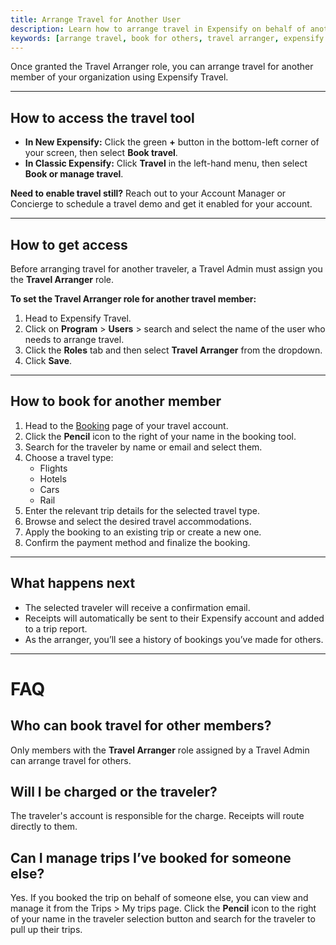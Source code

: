 ```yaml
---
title: Arrange Travel for Another User
description: Learn how to arrange travel in Expensify on behalf of another member, using either Classic or New Expensify.
keywords: [arrange travel, book for others, travel arranger, expensify travel, classic, new expensify]
---
```



Once granted the Travel Arranger role, you can arrange travel for another member of your organization using Expensify Travel.

---

## How to access the travel tool

- **In New Expensify:** Click the green **+** button in the bottom-left corner of your screen, then select **Book travel**.
- **In Classic Expensify:** Click **Travel** in the left-hand menu, then select **Book or manage travel**.

**Need to enable travel still?** Reach out to your Account Manager or Concierge to schedule a travel demo and get it enabled for your account.

---

## How to get access

Before arranging travel for another traveler, a Travel Admin must assign you the **Travel Arranger** role.

**To set the Travel Arranger role for another travel member:**

1. Head to Expensify Travel.
2. Click on **Program** > **Users** > search and select the name of the user who needs to arrange travel.
3. Click the **Roles** tab and then select **Travel Arranger** from the dropdown.
4. Click **Save**.

---

## How to book for another member

1. Head to the [Booking](https://travel.expensify.com/flights) page of your travel account.
2. Click the **Pencil** icon to the right of your name in the booking tool.
3. Search for the traveler by name or email and select them.
4. Choose a travel type:
   - Flights
   - Hotels
   - Cars
   - Rail
5. Enter the relevant trip details for the selected travel type.
6. Browse and select the desired travel accommodations.
7. Apply the booking to an existing trip or create a new one.
8. Confirm the payment method and finalize the booking.

---

## What happens next

- The selected traveler will receive a confirmation email.
- Receipts will automatically be sent to their Expensify account and added to a trip report.
- As the arranger, you’ll see a history of bookings you’ve made for others.

---

# FAQ

## Who can book travel for other members?
Only members with the **Travel Arranger** role assigned by a Travel Admin can arrange travel for others.

## Will I be charged or the traveler?
The traveler's account is responsible for the charge. Receipts will route directly to them.

## Can I manage trips I’ve booked for someone else?
Yes. If you booked the trip on behalf of someone else, you can view and manage it from the Trips > My trips page. Click the **Pencil** icon to the right of your name in the traveler selection button and search for the traveler to pull up their trips.

